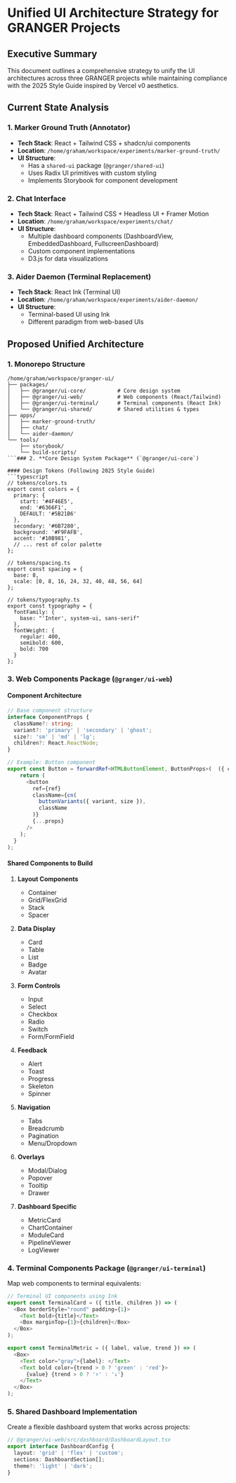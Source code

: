 # Unified UI Architecture Strategy for GRANGER Projects

## Executive Summary

This document outlines a comprehensive strategy to unify the UI architectures across three GRANGER projects while maintaining compliance with the 2025 Style Guide inspired by Vercel v0 aesthetics.

## Current State Analysis

### 1. **Marker Ground Truth** (Annotator)
- **Tech Stack**: React + Tailwind CSS + shadcn/ui components
- **Location**: `/home/graham/workspace/experiments/marker-ground-truth/`
- **UI Structure**: 
  - Has a `shared-ui` package (`@granger/shared-ui`)
  - Uses Radix UI primitives with custom styling
  - Implements Storybook for component development

### 2. **Chat Interface**
- **Tech Stack**: React + Tailwind CSS + Headless UI + Framer Motion
- **Location**: `/home/graham/workspace/experiments/chat/`
- **UI Structure**:
  - Multiple dashboard components (DashboardView, EmbeddedDashboard, FullscreenDashboard)
  - Custom component implementations
  - D3.js for data visualizations

### 3. **Aider Daemon** (Terminal Replacement)
- **Tech Stack**: React Ink (Terminal UI)
- **Location**: `/home/graham/workspace/experiments/aider-daemon/`
- **UI Structure**:
  - Terminal-based UI using Ink
  - Different paradigm from web-based UIs

## Proposed Unified Architecture

### 1. **Monorepo Structure**

```
/home/graham/workspace/granger-ui/
├── packages/
│   ├── @granger/ui-core/          # Core design system
│   ├── @granger/ui-web/           # Web components (React/Tailwind)
│   ├── @granger/ui-terminal/      # Terminal components (React Ink)
│   └── @granger/ui-shared/        # Shared utilities & types
├── apps/
│   ├── marker-ground-truth/
│   ├── chat/
│   └── aider-daemon/
└── tools/
    ├── storybook/
    └── build-scripts/
```### 2. **Core Design System Package** (`@granger/ui-core`)

#### Design Tokens (Following 2025 Style Guide)
```typescript
// tokens/colors.ts
export const colors = {
  primary: {
    start: '#4F46E5',
    end: '#6366F1',
    DEFAULT: '#5B21B6'
  },
  secondary: '#6B7280',
  background: '#F9FAFB',
  accent: '#10B981',
  // ... rest of color palette
};

// tokens/spacing.ts
export const spacing = {
  base: 8,
  scale: [0, 8, 16, 24, 32, 40, 48, 56, 64]
};

// tokens/typography.ts
export const typography = {
  fontFamily: {
    base: "'Inter', system-ui, sans-serif"
  },
  fontWeight: {
    regular: 400,
    semibold: 600,
    bold: 700
  }
};
```

### 3. **Web Components Package** (`@granger/ui-web`)

#### Component Architecture
```typescript
// Base component structure
interface ComponentProps {
  className?: string;
  variant?: 'primary' | 'secondary' | 'ghost';
  size?: 'sm' | 'md' | 'lg';
  children?: React.ReactNode;
}

// Example: Button component
export const Button = forwardRef<HTMLButtonElement, ButtonProps>(  ({ className, variant = 'primary', size = 'md', ...props }, ref) => {
    return (
      <button
        ref={ref}
        className={cn(
          buttonVariants({ variant, size }),
          className
        )}
        {...props}
      />
    );
  }
);
```

#### Shared Components to Build
1. **Layout Components**
   - Container
   - Grid/FlexGrid
   - Stack
   - Spacer

2. **Data Display**
   - Card
   - Table
   - List
   - Badge
   - Avatar

3. **Form Controls**
   - Input
   - Select
   - Checkbox
   - Radio
   - Switch
   - Form/FormField

4. **Feedback**
   - Alert
   - Toast
   - Progress
   - Skeleton
   - Spinner

5. **Navigation**
   - Tabs
   - Breadcrumb
   - Pagination
   - Menu/Dropdown
6. **Overlays**
   - Modal/Dialog
   - Popover
   - Tooltip
   - Drawer

7. **Dashboard Specific**
   - MetricCard
   - ChartContainer
   - ModuleCard
   - PipelineViewer
   - LogViewer

### 4. **Terminal Components Package** (`@granger/ui-terminal`)

Map web components to terminal equivalents:
```javascript
// Terminal UI components using Ink
export const TerminalCard = ({ title, children }) => (
  <Box borderStyle="round" padding={1}>
    <Text bold>{title}</Text>
    <Box marginTop={1}>{children}</Box>
  </Box>
);

export const TerminalMetric = ({ label, value, trend }) => (
  <Box>
    <Text color="gray">{label}: </Text>
    <Text bold color={trend > 0 ? 'green' : 'red'}>
      {value} {trend > 0 ? '↑' : '↓'}
    </Text>
  </Box>
);
```

### 5. **Shared Dashboard Implementation**

Create a flexible dashboard system that works across projects:

```typescript
// @granger/ui-web/src/dashboard/DashboardLayout.tsx
export interface DashboardConfig {
  layout: 'grid' | 'flex' | 'custom';
  sections: DashboardSection[];
  theme?: 'light' | 'dark';
}